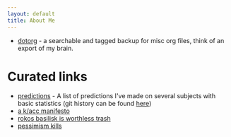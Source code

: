 ```yaml
---
layout: default
title: About Me
---
```


- [dotorg](https://gratefuldaemon.github.io/dotorg/) - a searchable and tagged backup for misc org files, think of an export of my brain.

# Curated links
- [predictions](https://gratefuldaemon.github.io/dotorg/#9aa6816e-42a1-47d0-9755-b0a6cc9e9519) - A list of predictions I've made on several subjects with basic statistics (git history can be found [here](https://github.com/gratefuldaemon/dotorg/commits/main/20241102-predictions.org))
- [a k/acc manifesto](https://gratefuldaemon.github.io/blog/2024/03/15/k-acc-manifesto.html)
- [rokos basilisk is worthless trash](https://gratefuldaemon.github.io/blog/2024/08/16/rokos-basilisk-is-worthless-trash.html)
- [pessimism kills](https://gratefuldaemon.github.io/blog/2024/03/29/pessimism-kills.html)

